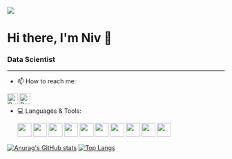 ![](https://komarev.com/ghpvc/?username=niv19960)
# Hi there, I'm Niv 👋
### Data Scientist
---

- 📫 How to reach me:  
  
[<img align="left" alt="Daniel-isrealov | LinkedIn" width="25px" src="https://i.imgur.com/LdUCwc6.png" />](https://www.linkedin.com/in/niv-bar/) 
[<img align="left" alt="Daniel-isrealov | Gmail" width="25px" src="https://i.imgur.com/BzG8QoD.png" />](mailto:niv19960@gmail.com)
<br>
- 💻 Languages & Tools:  

    <img height="32" width="32" src="https://img.icons8.com/color/48/000000/python--v1.png"/>
    <img height="32" width="32" src="![image](https://user-images.githubusercontent.com/76657485/142859741-8f9168b5-4f0d-4fe8-bead-948955409003.png)"/>
    <img height="32" width="32" src="https://img.icons8.com/color/50/000000/c-programming.png"/>
    <img heigth="32" width="32" src="https://img.icons8.com/color/50/000000/c-plus-plus-logo.png"/>
    <img height="32" width="32" src="https://img.icons8.com/color/48/000000/java-coffee-cup-logo--v1.png"/>
    <img height="32" width="32" src="https://img.icons8.com/color/48/000000/visual-studio-2019.png"/>
    <img height="32" width="32" src="https://img.icons8.com/fluency/48/000000/visual-studio-code-2019.png"/>
    <img height="32" width="32" src="https://img.icons8.com/color/48/000000/intellij-idea.png"/>
    <img height="32" width="32" src="https://img.icons8.com/color/48/000000/pycharm.png"/>
    <img height="32" width="32" src="https://img.icons8.com/fluency/48/000000/mysql-logo.png"/>
    
   
[![Anurag's GitHub stats](https://github-readme-stats.vercel.app/api?username=niv19960&include_all_commits=true&show_icons=true&theme=dark)](https://github.com/niv19960/github-readme-stats)
[![Top Langs](https://github-readme-stats.vercel.app/api/top-langs/?username=niv19960&layout=compact&theme=dark&langs_count=10)](https://github.com/niv19960/github-readme-stats)
